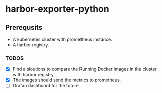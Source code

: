 # harbor-exporter-python

## Prerequsits 
- A kubernetes cluster with prometheus instance.
- A harbor registry.

### TODOS
- [x] Find a sloutions to compare the Running Docker images in the cluster with harbor registry.
- [x] The images should send the metrics to prometheus.
- [ ] Grafan dashboard for the future.
